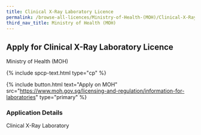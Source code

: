 ```yaml
---
title: Clinical X-Ray Laboratory Licence
permalink: /browse-all-licences/Ministry-of-Health-(MOH)/Clinical-X-Ray-Laboratory-Licence
third_nav_title: Ministry of Health (MOH)
---
```


## Apply for Clinical X-Ray Laboratory Licence

Ministry of Health (MOH)

{% include spcp-text.html type="cp" %}

{% include button.html text="Apply on MOH" src="https://www.moh.gov.sg/licensing-and-regulation/information-for-laboratories" type="primary" %}

### Application Details

<p>Clinical X-Ray Laboratory</p>

